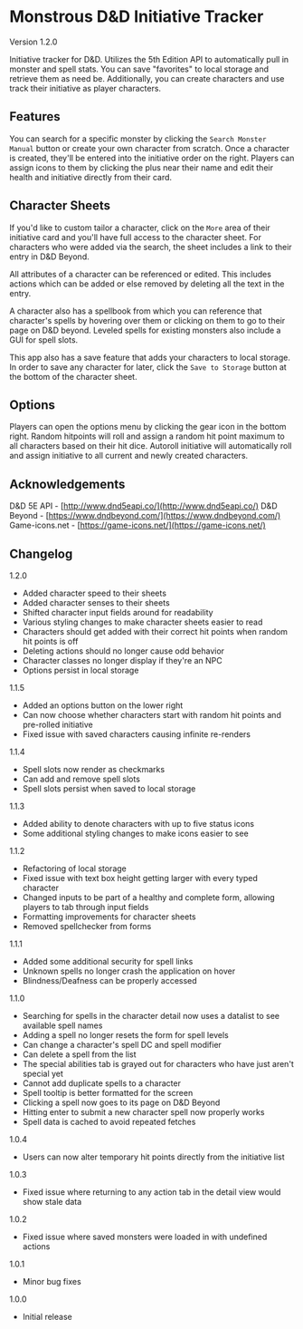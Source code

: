 # Monstrous D&D Initiative Tracker

Version 1.2.0

Initiative tracker for D&D. Utilizes the 5th Edition API to automatically pull in monster and spell stats. You can save "favorites" to local storage and retrieve them as need be. Additionally, you can create characters and use track their initiative as player characters.

## Features

You can search for a specific monster by clicking the `Search Monster Manual` button or create your own character from scratch. Once a character is created, they'll be entered into the initiative order on the right. Players can assign icons to them by clicking the plus near their name and edit their health and initiative directly from their card.

## Character Sheets

If you'd like to custom tailor a character, click on the `More` area of their initiative card and you'll have full access to the character sheet. For characters who were added via the search, the sheet includes a link to their entry in D&D Beyond.

All attributes of a character can be referenced or edited. This includes actions which can be added or else removed by deleting all the text in the entry.

A character also has a spellbook from which you can reference that character's spells by hovering over them or clicking on them to go to their page on D&D beyond. Leveled spells for existing monsters also include a GUI for spell slots.

This app also has a save feature that adds your characters to local storage. In order to save any character for later, click the `Save to Storage` button at the bottom of the character sheet.

## Options

Players can open the options menu by clicking the gear icon in the bottom right. Random hitpoints will roll and assign a random hit point maximum to all characters based on their hit dice. Autoroll initiative will automatically roll and assign initiative to all current and newly created characters.

## Acknowledgements

D&D 5E API - [http://www.dnd5eapi.co/](http://www.dnd5eapi.co/)
D&D Beyond - [https://www.dndbeyond.com/](https://www.dndbeyond.com/)
Game-icons.net - [https://game-icons.net/](https://game-icons.net/)

## Changelog

1.2.0
- Added character speed to their sheets
- Added character senses to their sheets
- Shifted character input fields around for readability
- Various styling changes to make character sheets easier to read
- Characters should get added with their correct hit points when random hit points is off
- Deleting actions should no longer cause odd behavior
- Character classes no longer display if they're an NPC
- Options persist in local storage

1.1.5
- Added an options button on the lower right
- Can now choose whether characters start with random hit points and pre-rolled initiative
- Fixed issue with saved characters causing infinite re-renders

1.1.4
- Spell slots now render as checkmarks
- Can add and remove spell slots
- Spell slots persist when saved to local storage

1.1.3
- Added ability to denote characters with up to five status icons
- Some additional styling changes to make icons easier to see

1.1.2
- Refactoring of local storage
- Fixed issue with text box height getting larger with every typed character
- Changed inputs to be part of a healthy and complete form, allowing players to tab through input fields
- Formatting improvements for character sheets
- Removed spellchecker from forms

1.1.1
- Added some additional security for spell links
- Unknown spells no longer crash the application on hover
- Blindness/Deafness can be properly accessed

1.1.0
- Searching for spells in the character detail now uses a datalist to see available spell names
- Adding a spell no longer resets the form for spell levels
- Can change a character's spell DC and spell modifier
- Can delete a spell from the list
- The special abilities tab is grayed out for characters who have just aren't special yet
- Cannot add duplicate spells to a character
- Spell tooltip is better formatted for the screen
- Clicking a spell now goes to its page on D&D Beyond
- Hitting enter to submit a new character spell now properly works
- Spell data is cached to avoid repeated fetches

1.0.4
- Users can now alter temporary hit points directly from the initiative list

1.0.3
- Fixed issue where returning to any action tab in the detail view would show stale data

1.0.2
- Fixed issue where saved monsters were loaded in with undefined actions

1.0.1
- Minor bug fixes

1.0.0
- Initial release
